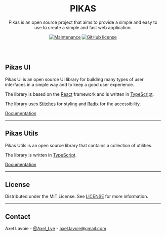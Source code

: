 <div align="center">
<h1>PIKAS</h1>

Pikas is an open source project that aims to provide a simple and easy to use to create a simple and fast web application.
</div>

<div align="center"> 

  [![Maintenance](https://img.shields.io/badge/Maintained%3F-yes-green.svg)](https://github.com/Achaak/pikas/graphs/commit-activity)
  [![GitHub license](https://img.shields.io/github/license/Achaak/pikas)](https://github.com/Achaak/pikas/blob/master/LICENSE)

</div>

</br></br>

## Pikas UI

Pikas Ui is an open source UI library for building many types of user interfaces in a simple way and to keep a good user experience.

The library is based on the [React](https://reactjs.org/) framework and is written in [TypeScript](https://www.typescriptlang.org/).

The library uses [Stitches](https://stitches.dev/) for styling and [Radix](https://www.radix-ui.com/) for the accessibility.

[Documentation](https://pikas-ui.vercel.app)

---

## Pikas Utils

Pikas Utils is an open source library that contains a collection of utilities.

The library is written in [TypeScript](https://www.typescriptlang.org/).

[Documentation](https://pikas-utils.vercel.app)

---

## License
Distributed under the MIT License. See [LICENSE](LICENSE) for more information.

---

## Contact
Axel Lavoie - [@Axel_Lve](https://twitter.com/Axel_Lve) - [axel.lavoie@gmail.com](axel.lavoie@gmail.com).
